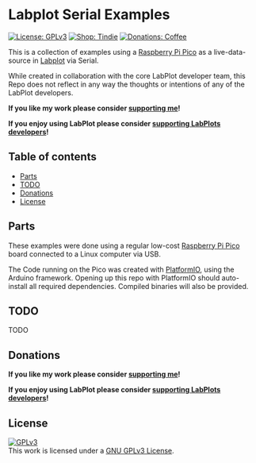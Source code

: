 # Labplot Serial Examples <!-- omit in toc -->

[![License: GPLv3](https://img.shields.io/badge/license-GPLv3-red?style=flat-square)](https://www.gnu.org/licenses/gpl-3.0.html)
[![Shop: Tindie](https://img.shields.io/badge/shop-Tindie-blue?style=flat-square)](https://www.tindie.com/stores/binary-6/?ref=offsite_badges&utm_source=sellers_Chrismettal&utm_medium=badges&utm_campaign=badge_medium)
[![Donations: Coffee](https://img.shields.io/badge/donations-Coffee-brown?style=flat-square)](https://github.com/Chrismettal#donations)

This is a collection of examples using a [Raspberry Pi Pico](https://www.raspberrypi.com/products/raspberry-pi-pico/) as a live-data-source in [Labplot](https://labplot.kde.org/) via Serial.

While created in collaboration with the core LabPlot developer team, this Repo does not reflect in any way the thoughts or intentions of any of the LabPlot developers.

**If you like my work please consider [supporting me](https://github.com/Chrismettal#donations)!**

**If you enjoy using LabPlot please consider [supporting LabPlots developers](https://labplot.kde.org/donate/)!**

## Table of contents <!-- omit in toc -->

- [Parts](#parts)
- [TODO](#todo)
- [Donations](#donations)
- [License](#license)

## Parts

These examples were done using a regular low-cost [Raspberry Pi Pico](https://www.raspberrypi.com/products/raspberry-pi-pico/) board connected to a Linux computer via USB.

The Code running on the Pico was created with [PlatformIO](https://platformio.org/), using the Arduino framework. Opening up this repo with PlatformIO should auto-install all required dependencies. Compiled binaries will also be provided.

## TODO

TODO

## Donations

**If you like my work please consider [supporting me](https://github.com/Chrismettal#donations)!**

**If you enjoy using LabPlot please consider [supporting LabPlots developers](https://labplot.kde.org/donate/)!**

## License

 <a rel="GPLlicense" href="https://www.gnu.org/licenses/gpl-3.0.html"><img alt="GPLv3" style="border-width:0" src="https://www.gnu.org/graphics/gplv3-or-later.png" /></a><br />This work is licensed under a <a rel="GPLlicense" href="https://www.gnu.org/licenses/gpl-3.0.html">GNU GPLv3 License</a>.
